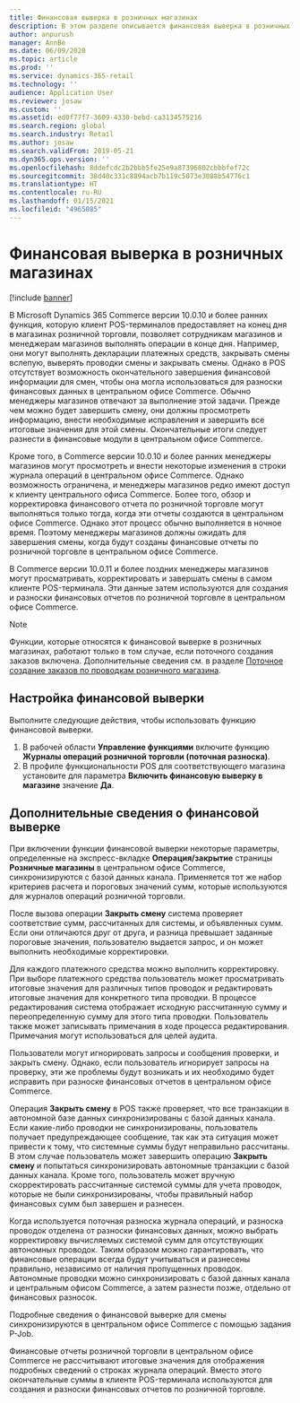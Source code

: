 ```yaml
---
title: Финансовая выверка в розничных магазинах
description: В этом разделе описывается финансовая выверка в розничных магазинах для POS для Microsoft Dynamics 365 Commerce.
author: anpurush
manager: AnnBe
ms.date: 06/09/2020
ms.topic: article
ms.prod: ''
ms.service: dynamics-365-retail
ms.technology: ''
audience: Application User
ms.reviewer: josaw
ms.custom: ''
ms.assetid: ed0f77f7-3609-4330-bebd-ca3134575216
ms.search.region: global
ms.search.industry: Retail
ms.author: josaw
ms.search.validFrom: 2019-05-21
ms.dyn365.ops.version: ''
ms.openlocfilehash: 8ddefcdc2b2bbb5fe25e9a87396802cbbbfef72c
ms.sourcegitcommit: 38d40c331c8894acb7b119c5073e3088b54776c1
ms.translationtype: HT
ms.contentlocale: ru-RU
ms.lasthandoff: 01/15/2021
ms.locfileid: "4965085"
---
```

# <a name="financial-reconciliation-in-retail-stores"></a>Финансовая выверка в розничных магазинах

[!include [banner](includes/banner.md)]

В Microsoft Dynamics 365 Commerce версии 10.0.10 и более ранних функция, которую клиент POS-терминалов предоставляет на конец дня в магазинах розничной торговли, позволяет сотрудникам магазинов и менеджерам магазинов выполнять операции в конце дня. Например, они могут выполнять декларации платежных средств, закрывать смены вслепую, выверять проводки смены и закрывать смены. Однако в POS отсутствует возможность окончательного завершения финансовой информации для смен, чтобы она могла использоваться для разноски финансовых данных в центральном офисе Commerce. Обычно менеджеры магазинов отвечают за выполнение этой задачи. Прежде чем можно будет завершить смену, они должны просмотреть информацию, внести необходимые исправления и завершить все итоговые значения для этой смены. Окончательные итоги следует разнести в финансовые модули в центральном офисе Commerce.

Кроме того, в Commerce версии 10.0.10 и более ранних менеджеры магазинов могут просмотреть и внести некоторые изменения в строки журнала операций в центральном офисе Commerce. Однако возможность ограничена, и менеджеры магазинов редко имеют доступ к клиенту центрального офиса Commerce. Более того, обзор и корректировка финансового отчета по розничной торговле могут выполняться только тогда, когда эти отчеты создаются в центральном офисе Commerce. Однако этот процесс обычно выполняется в ночное время. Поэтому менеджеры магазинов должны ожидать для завершения смены, когда будут созданы финансовые отчеты по розничной торговле в центральном офисе Commerce.

В Commerce версии 10.0.11 и более поздних менеджеры магазинов могут просматривать, корректировать и завершать смены в самом клиенте POS-терминала. Эти данные затем используются для создания и разноски финансовых отчетов по розничной торговле в центральном офисе Commerce.

> [!NOTE]
> Функции, которые относятся к финансовой выверке в розничных магазинах, работают только в том случае, если поточного создания заказов включена. Дополнительные сведения см. в разделе [Поточное создание заказов по проводкам розничного магазина](trickle-feed.md).

## <a name="set-up-financial-reconciliation"></a>Настройка финансовой выверки

Выполните следующие действия, чтобы использовать функцию финансовой выверки.

1. В рабочей области **Управление функциями** включите функцию **Журналы операций розничной торговли (поточная разноска)**.
1. В профиле функциональности POS для соответствующего магазина установите для параметра **Включить финансовую выверку в магазине** значение **Да**.

## <a name="more-information-about-financial-reconciliation"></a>Дополнительные сведения о финансовой выверке

При включении функции финансовой выверки некоторые параметры, определенные на экспресс-вкладке **Операция/закрытие** страницы **Розничные магазины** в центральном офисе Commerce, синхронизируются с базой данных канала. Применяется тот же набор критериев расчета и пороговых значений сумм, которые используются для журналов операций розничной торговли.

После вызова операции **Закрыть смену** система проверяет соответствие сумм, рассчитанных для системы, и объявленных сумм. Если они отличаются друг от друга, и разница превышает заданные пороговые значения, пользователю выдается запрос, и он может выполнить необходимые корректировки.

Для каждого платежного средства можно выполнить корректировку. При выборе платежного средства пользователь может просматривать итоговые значения для различных типов проводок и редактировать итоговые значения для конкретного типа проводки. В процессе редактирования система отображает исходную рассчитанную сумму и переопределенную сумму для этого типа проводки. Пользователь также может записывать примечания в ходе процесса редактирования. Примечания могут использоваться для целей аудита.

Пользователи могут игнорировать запросы и сообщения проверки, и закрыть смену. Однако, если пользователь игнорирует запросы на проверку, эти же проблемы будут возникать и их необходимо будет исправить при разноске финансовых отчетов в центральном офисе Commerce.

Операция **Закрыть смену** в POS также проверяет, что все транзакции в автономной базе данных синхронизированы с базой данных канала. Если какие-либо проводки не синхронизированы, пользователь получает предупреждающее сообщение, так как эта ситуация может привести к тому, что системные суммы будут неправильно рассчитаны. В этом случае пользователь может завершить операцию **Закрыть смену** и попытаться синхронизировать автономные транзакции с базой данных канала. Кроме того, пользователь может вручную скорректировать рассчитанные системой суммы для учета проводок, которые не были синхронизированы, чтобы правильный набор финансовых сумм был завершен и разнесен. 

Когда используется поточная разноска журнала операций, и разноска проводок отделена от разноски финансовых данных, можно выбрать корректировку вычисляемых системой сумм для отсутствующих автономных проводок. Таким образом можно гарантировать, что финансовые операции всегда будут учитываться и разнесены правильно, независимо от наличия пропущенных проводок. Автономные проводки можно синхронизировать с базой данных канала и центральным офисом Commerce, а затем разнести позже, отдельно от финансовых разносок.

Подробные сведения о финансовой выверке для смены синхронизируются в центральном офисе Commerce с помощью задания P-Job.

Финансовые отчеты розничной торговли в центральном офисе Commerce не рассчитывают итоговые значения для отображения подробных сведений о строках журнала операций. Вместо этого окончательные суммы в клиенте POS-терминала используются для создания и разноски финансовых отчетов по розничной торговле.
